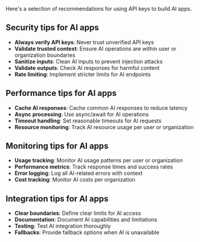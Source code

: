 
Here's a selection of recommendations for using API keys to build AI apps.

## Security tips for AI apps

- **Always verify API keys**: Never trust unverified API keys
- **Validate trusted context**: Ensure AI operations are within user or organization boundaries
- **Sanitize inputs**: Clean AI inputs to prevent injection attacks
- **Validate outputs**: Check AI responses for harmful content
- **Rate limiting**: Implement stricter limits for AI endpoints

## Performance tips for AI apps

- **Cache AI responses**: Cache common AI responses to reduce latency
- **Async processing**: Use async/await for AI operations
- **Timeout handling**: Set reasonable timeouts for AI requests
- **Resource monitoring**: Track AI resource usage per user or organization

## Monitoring tips for AI apps

- **Usage tracking**: Monitor AI usage patterns per user or organization
- **Performance metrics**: Track response times and success rates
- **Error logging**: Log all AI-related errors with context
- **Cost tracking**: Monitor AI costs per organization

## Integration tips for AI apps

- **Clear boundaries**: Define clear limits for AI access
- **Documentation**: Document AI capabilities and limitations
- **Testing**: Test AI integration thoroughly
- **Fallbacks**: Provide fallback options when AI is unavailable
